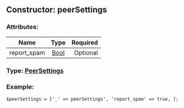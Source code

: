 ## Constructor: peerSettings  

### Attributes:

| Name     |    Type       | Required |
|----------|:-------------:|---------:|
|report\_spam|[Bool](../types/Bool.md) | Optional|



### Type: [PeerSettings](../types/PeerSettings.md)


### Example:

```
$peerSettings = ['_' => peerSettings', 'report_spam' => true, ];
```